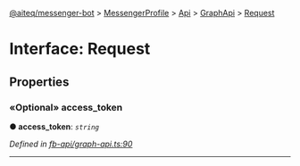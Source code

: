 [@aiteq/messenger-bot](../README.md) > [MessengerProfile](../modules/messengerprofile.md) > [Api](../classes/messengerprofile.api.md) > [GraphApi](../modules/messengerprofile.api.graphapi.md) > [Request](../interfaces/messengerprofile.api.graphapi.request.md)



# Interface: Request


## Properties
<a id="access_token"></a>

### «Optional» access_token

**●  access_token**:  *`string`* 

*Defined in [fb-api/graph-api.ts:90](https://github.com/aiteq/messenger-bot/blob/a540dbb/src/fb-api/graph-api.ts#L90)*





___


